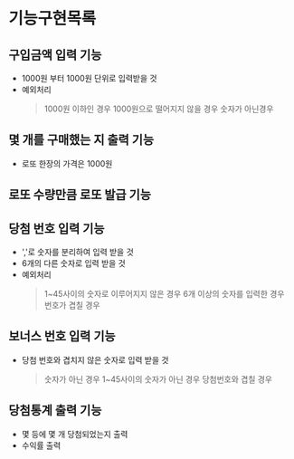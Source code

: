 # 기능구현목록

## 구입금액 입력 기능

- 1000원 부터 1000원 단위로 입력받을 것
- 예외처리
  > 1000원 이하인 경우
  > 1000원으로 떨어지지 않을 경우
  > 숫자가 아닌경우

## 몇 개를 구매했는 지 출력 기능

- 로또 한장의 가격은 1000원

## 로또 수량만큼 로또 발급 기능

## 당첨 번호 입력 기능

- ','로 숫자를 분리하여 입력 받을 것
- 6개의 다른 숫자로 입력 받을 것
- 예외처리
  > 1~45사이의 숫자로 이루어지지 않은 경우
  > 6개 이상의 숫자를 입력한 경우
  > 번호가 겹칠 경우

## 보너스 번호 입력 기능

- 당첨 번호와 겹치지 않은 숫자로 입력 받을 것
  > 숫자가 아닌 경우
  > 1~45사이의 숫자가 아닌 경우
  > 당첨번호와 겹칠 경우

## 당첨통계 출력 기능

- 몇 등에 몇 개 당첨되었는지 출력
- 수익률 출력
